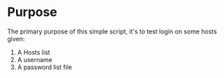 # Purpose
The primary purpose of this simple script, it's to test login on some hosts given:
1. A Hosts list
2. A username
3. A password list file

